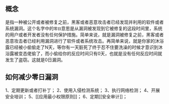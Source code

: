 ## 概念
是指一种被公开或者被修复之前，黑客或者恶意攻击者已经发现并利用的软件或者系统漏洞。这个名字中的`零日`意思是从漏洞被发现到它被修复的这段时间里，系统的用户或者开发者没有任何保护措施。简单来说，就是漏洞被修复之前，黑客或者恶意攻击者已经利用漏洞进行了软件或者系统攻击。再简单来说，就是你家的沐浴露已经被小偷偷走了N天，等你有一天脏死了终于忍不住要洗澡的时候才意识到沐浴露被变态佬偷了，而小偷给你的反应时间只有0天，也就是没有任何反应时间就发生了盗窃。这就是0日漏洞。

## 如何减少零日漏洞
1、定期更新或者打补丁；
2、使用入侵检测系统；
3、执行网络检测；
4、开展安全培训；
5、[[应用最小权限原则]]；
6、定期[[安全审计]]；